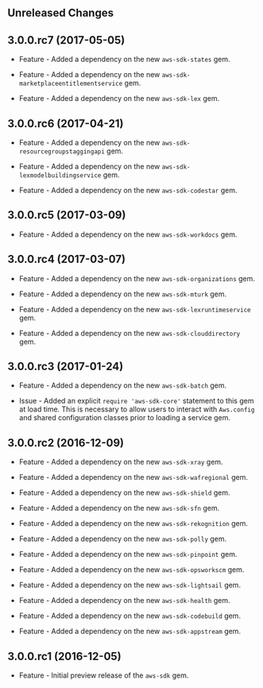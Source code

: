 Unreleased Changes
------------------

3.0.0.rc7 (2017-05-05)
------------------

* Feature - Added a dependency on the new `aws-sdk-states` gem.

* Feature - Added a dependency on the new `aws-sdk-marketplaceentitlementservice` gem.

* Feature - Added a dependency on the new `aws-sdk-lex` gem.

3.0.0.rc6 (2017-04-21)
------------------

* Feature - Added a dependency on the new `aws-sdk-resourcegroupstaggingapi` gem.

* Feature - Added a dependency on the new `aws-sdk-lexmodelbuildingservice` gem.

* Feature - Added a dependency on the new `aws-sdk-codestar` gem.

3.0.0.rc5 (2017-03-09)
------------------

* Feature - Added a dependency on the new `aws-sdk-workdocs` gem.

3.0.0.rc4 (2017-03-07)
------------------

* Feature - Added a dependency on the new `aws-sdk-organizations` gem.

* Feature - Added a dependency on the new `aws-sdk-mturk` gem.

* Feature - Added a dependency on the new `aws-sdk-lexruntimeservice` gem.

* Feature - Added a dependency on the new `aws-sdk-clouddirectory` gem.

3.0.0.rc3 (2017-01-24)
------------------

* Feature - Added a dependency on the new `aws-sdk-batch` gem.

* Issue - Added an explicit `require 'aws-sdk-core'` statement to this gem at
  load time. This is necessary to allow users to interact with `Aws.config`
  and shared configuration classes prior to loading a service gem.

3.0.0.rc2 (2016-12-09)
------------------

* Feature - Added a dependency on the new `aws-sdk-xray` gem.

* Feature - Added a dependency on the new `aws-sdk-wafregional` gem.

* Feature - Added a dependency on the new `aws-sdk-shield` gem.

* Feature - Added a dependency on the new `aws-sdk-sfn` gem.

* Feature - Added a dependency on the new `aws-sdk-rekognition` gem.

* Feature - Added a dependency on the new `aws-sdk-polly` gem.

* Feature - Added a dependency on the new `aws-sdk-pinpoint` gem.

* Feature - Added a dependency on the new `aws-sdk-opsworkscm` gem.

* Feature - Added a dependency on the new `aws-sdk-lightsail` gem.

* Feature - Added a dependency on the new `aws-sdk-health` gem.

* Feature - Added a dependency on the new `aws-sdk-codebuild` gem.

* Feature - Added a dependency on the new `aws-sdk-appstream` gem.

3.0.0.rc1 (2016-12-05)
------------------

* Feature - Initial preview release of the `aws-sdk` gem.

